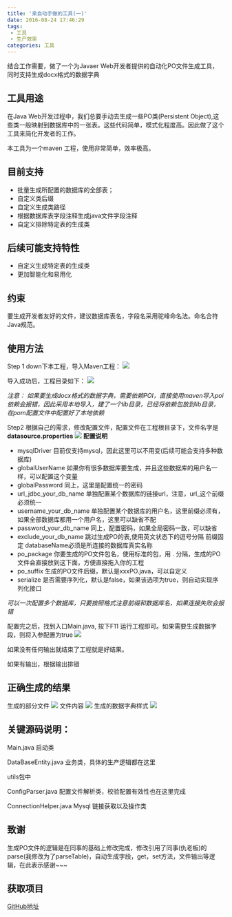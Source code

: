 ```yaml
---
title: '亲自动手做的工具(一)'
date: 2016-08-24 17:46:29
tags: 
 - 工具
 - 生产效率
categories: 工具
---
```

结合工作需要，做了一个为Javaer Web开发者提供的自动化PO文件生成工具，同时支持生成docx格式的数据字典

<!--more-->

<h2>工具用途</h2>

在Java Web开发过程中，我们总要手动去生成一些PO类(Persistent Object),这些类一般映射到数据库中的一张表。这些代码简单，模式化程度高。因此做了这个工具来简化开发者的工作。

本工具为一个maven 工程，使用非常简单，效率极高。

<h2>目前支持</h2>

 
- 批量生成所配置的数据库的全部表；
- 自定义类后缀
- 自定义生成类路径
- 根据数据库表字段注释生成java文件字段注释
- 自定义排除特定表的生成类

<h2>后续可能支持特性</h2>

- 自定义生成特定表的生成类
- 更加智能化和易用化

<h2>约束</h2>

要生成开发者友好的文件，建议数据库表名，字段名采用驼峰命名法。命名合符Java规范。

<h2>使用方法</h2>

Step 1 down下本工程，导入Maven工程：
![](http://o9z6i1a1s.bkt.clouddn.com/2016082401.png)

导入成功后，工程目录如下：
![](http://o9z6i1a1s.bkt.clouddn.com/2016082402.png)

*注意： 如果要生成docx格式的数据字典，需要依赖POI，直接使用maven导入poi依赖会报错，因此采用本地导入，建了一个lib目录，已经将依赖包放到lib目录，在pom配置文件中配置好了本地依赖*

Step2 根据自己的需求，修改配置文件，配置文件在工程根目录下，文件名字是 **datasource.properties**
![](http://o9z6i1a1s.bkt.clouddn.com/2014082403.png)
**配置说明**

- mysqlDriver 目前仅支持mysql，因此这里可以不用变(后续可能会支持多种数据库)
- globalUserName 如果你有很多数据库要生成，并且这些数据库的用户名一样，可以配置这个变量
- globalPassword 同上，这里是配置统一的密码
- url_jdbc_your_db_name 单独配置某个数据库的链接url，注意，url_这个前缀必须统一
- username_your_db_name 单独配置某个数据库的用户名，这里前缀必须有，如果全部数据库都用一个用户名，这里可以缺省不配
- password_your_db_name 同上，配置密码，如果全局密码一致，可以缺省
- exclude_your_db_name 跳过生成PO的表,使用英文状态下的逗号分隔 前缀固定 databaseName必须是所连接的数据库真实名称
- po_package 你要生成的PO文件包名，使用标准的包，用 . 分隔，生成的PO文件会直接放到这下面，方便直接拖入你的工程
- po_suffix 生成的PO文件后缀，默认是xxxPO.java，可以自定义
- serialize 是否需要序列化，默认是false，如果该选项为true，则自动实现序列化接口

*可以一次配置多个数据库，只要按照格式注意前缀和数据库名，如果连接失败会报错*

配置完之后，找到入口Main.java, 按下F11 运行工程即可。如果需要生成数据字段，则将入参配置为true
![](http://o9z6i1a1s.bkt.clouddn.com/2016082404.png)

如果没有任何输出就结束了工程就是好结果。

如果有输出，根据输出排错

<h2>正确生成的结果</h2>

生成的部分文件
![](http://o9z6i1a1s.bkt.clouddn.com/2016082405.png)
文件内容
![](http://o9z6i1a1s.bkt.clouddn.com/2014082406.png)
生成的数据字典样式
![](http://o9z6i1a1s.bkt.clouddn.com/2016082407.png)

<h2>关键源码说明：</h2>

Main.java 启动类

DataBaseEntity.java 业务类，具体的生产逻辑都在这里

utils包中

ConfigParser.java 配置文件解析类，校验配置有效性也在这里完成

ConnectionHelper.java Mysql 链接获取以及操作类

<h2>致谢</h2>

生成PO文件的逻辑是在同事的基础上修改完成，修改引用了同事(仇老板)的parse(我修改为了parseTable)，自动生成字段，get，set方法，文件输出等逻辑，在此表示感谢~~~

<h2>获取项目</h2>

[GitHub地址](https://github.com/34benma/PORobot)


